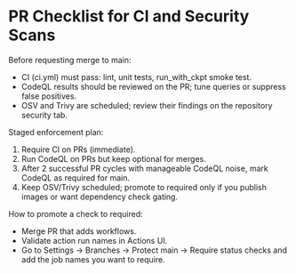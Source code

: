# PR Checklist for CI and Security Scans

Before requesting merge to main:
- CI (ci.yml) must pass: lint, unit tests, run_with_ckpt smoke test.
- CodeQL results should be reviewed on the PR; tune queries or suppress false positives.
- OSV and Trivy are scheduled; review their findings on the repository security tab.

Staged enforcement plan:
1. Require CI on PRs (immediate).
2. Run CodeQL on PRs but keep optional for merges.
3. After 2 successful PR cycles with manageable CodeQL noise, mark CodeQL as required for main.
4. Keep OSV/Trivy scheduled; promote to required only if you publish images or want dependency check gating.

How to promote a check to required:
- Merge PR that adds workflows.
- Validate action run names in Actions UI.
- Go to Settings → Branches → Protect main → Require status checks and add the job names you want to require.

